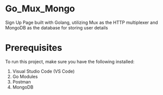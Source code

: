 # Go_Mux_Mongo

Sign Up Page built with Golang, utilizing Mux as the HTTP multiplexer and MongoDB as the database for storing user details

# Prerequisites
To run this project, make sure you have the following installed:
1. Visual Studio Code (VS Code)
2. Go Modules
3. Postman
4. MongoDB
